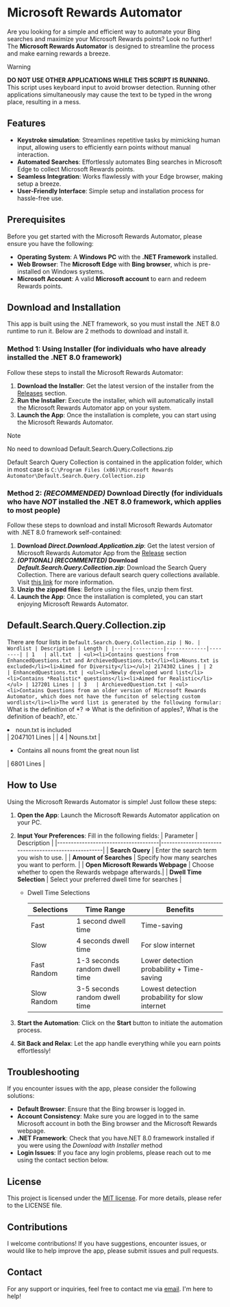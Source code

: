 # Microsoft Rewards Automator

Are you looking for a simple and efficient way to automate your Bing searches and maximize your Microsoft Rewards points? Look no further! The **Microsoft Rewards Automator** is designed to streamline the process and make earning rewards a breeze.

> [!WARNING]
> **DO NOT USE OTHER APPLICATIONS WHILE THIS SCRIPT IS RUNNING.**  
> This script uses keyboard input to avoid browser detection. Running other applications simultaneously may cause the text to be typed in the wrong place, resulting in a mess.

## Features

- **Keystroke simulation**: Streamlines repetitive tasks by mimicking human input, allowing users to efficiently earn points without manual interaction.
- **Automated Searches**: Effortlessly automates Bing searches in Microsoft Edge to collect Microsoft Rewards points.
- **Seamless Integration**: Works flawlessly with your Edge browser, making setup a breeze.
- **User-Friendly Interface**: Simple setup and installation process for hassle-free use.

## Prerequisites

Before you get started with the Microsoft Rewards Automator, please ensure you have the following:

- **Operating System**: A **Windows PC** with the **.NET Framework** installed.
- **Web Browser**: The **Microsoft Edge** with **Bing browser**, which is pre-installed on Windows systems.
- **Microsoft Account**: A valid **Microsoft account** to earn and redeem Rewards points.

## Download and Installation
This app is built using the .NET framework, so you must install the .NET 8.0 runtime to run it. Below are 2 methods to download and install it.
### Method 1: Using Installer (for individuals who have already installed the .NET 8.0 framework)
Follow these steps to install the Microsoft Rewards Automator:

1. **Download the Installer**: Get the latest version of the installer from the [Releases](https://github.com/max9836/microsoft-rewards-automator/releases/latest) section.
2. **Run the Installer**: Execute the installer, which will automatically install the Microsoft Rewards Automator app on your system.
3. **Launch the App**: Once the installation is complete, you can start using the Microsoft Rewards Automator.
> [!NOTE]
> No need to download Default.Search.Query.Collections.zip
> 
> Default Search Query Collection is contained in the application folder, which in most case is `C:\Program Files (x86)\Microsoft Rewards Automator\Default.Search.Query.Collection.zip`
### Method 2: *(RECOMMENDED)* Download Directly (for individuals who have *NOT* installed the .NET 8.0 framework, which applies to most people)
Follow these steps to download and install Microsoft Rewards Automator with .NET 8.0 framework self-contained:

1. **Download *Direct.Download.Application.zip***: Get the latest version of Microsoft Rewards Automator App from the [Release](https://github.com/max9836/microsoft-rewards-automator/releases/latest) section
2. ***(OPTIONAL) (RECOMMENTED)* Download *Default.Search.Query.Collection.zip***: Download the Search Query Collection. There are various default search query collections available. Visit [this link](https://github.com/max9836/microsoft-rewards-automator?tab=readme-ov-file#defaultsearchquerycollectionzip) for more information.
3. **Unzip the zipped files**: Before using the files, unzip them first.
4. **Launch the App**: Once the installation is completed, you can start enjoying Microsoft Rewards Automator.

## Default.Search.Query.Collection.zip
There are four lists in `Default.Search.Query.Collection.zip
| No. | Wordlist | Description | Length |
|-----|----------|-------------|--------|
| 1   | all.txt  | <ul><li>Contains questions from EnhancedQuestions.txt and ArchievedQuestions.txt</li><li>Nouns.txt is excluded</li><li>Aimed for Diversity</li></ul>| 2174302 Lines |
| 2   | EnhancedQuestions.txt | <ul><li>Newly developed word list</li><li>Contains *Realistic* questions</li><li>Aimed for Realistic</li></ul> | 127201 Lines |
| 3   | ArchievedQuestion.txt | <ul><li>Contains Questions from an older version of Microsoft Rewards Automator, which does not have the funciton of selecting custom wordlist</li><li>The word list is generated by the following formular: `What is the definition of *? => What is the definition of apples?, What is the definition of beach?, etc.`</li><li>noun.txt is included</li></ul> | 2047101 Lines |
| 4   | Nouns.txt |<ul><li>Contains all nouns fromt the great noun list</li></ul> | 6801 Lines | 

## How to Use

Using the Microsoft Rewards Automator is simple! Just follow these steps:

1. **Open the App**: Launch the Microsoft Rewards Automator application on your PC.
2. **Input Your Preferences**: Fill in the following fields:
   | Parameter                           | Description                                         |
   |-------------------------------------|-----------------------------------------------------|
   | **Search Query**                   | Enter the search term you wish to use.              |
   | **Amount of Searches**             | Specify how many searches you want to perform.      |
   | **Open Microsoft Rewards Webpage** | Choose whether to open the Rewards webpage afterwards.|
   | **Dwell Time Selection**           | Select your preferred dwell time for searches      |

    - Dwell Time Selections
      
       | Selections        | Time Range                  |  Benefits                                       |
       |-------------------|-----------------------------|-------------------------------------------------|
       | Fast              | 1 second dwell time         | Time-saving                                     |
       | Slow              | 4 seconds dwell time        | For slow internet                               |
       | Fast Random       | 1-3 seconds random dwell time| Lower detection probability + Time-saving      |
       | Slow Random       | 3-5 seconds random dwell time| Lowest detection probability for slow internet |

   
3. **Start the Automation**: Click on the **Start** button to initiate the automation process.
4. **Sit Back and Relax**: Let the app handle everything while you earn points effortlessly!

## Troubleshooting

If you encounter issues with the app, please consider the following solutions:

- **Default Browser**: Ensure that the Bing browser is logged in.
- **Account Consistency**: Make sure you are logged in to the same Microsoft account in both the Bing browser and the Microsoft Rewards webpage.
- **.NET Framework**: Check that you have.NET 8.0 framework installed if you were using the *Download with Installer* method
- **Login Issues**: If you face any login problems, please reach out to me using the contact section below.

## License

This project is licensed under the [MIT license](https://github.com/max9836/microsoft-rewards-automator?tab=MIT-1-ov-file). For more details, please refer to the LICENSE file.

## Contributions

I welcome contributions! If you have suggestions, encounter issues, or would like to help improve the app, please submit issues and pull requests.

## Contact

For any support or inquiries, feel free to contact me via [email](mailto:max9836github@gmail.com). I'm here to help!
